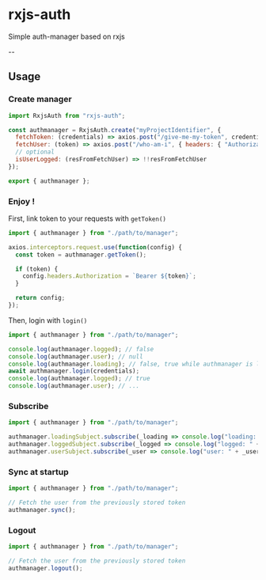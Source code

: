 # rxjs-auth

Simple auth-manager based on rxjs


--

## Usage

### Create manager

```js
import RxjsAuth from "rxjs-auth";

const authmanager = RxjsAuth.create("myProjectIdentifier", {
  fetchToken: (credentials) => axios.post("/give-me-my-token", credentials).then(res => res.data),
  fetchUser: (token) => axios.post("/who-am-i", { headers: { "Authorization": "Bearer " + token } }).then(res => res.data),
  // optional
  isUserLogged: (resFromFetchUser) => !!resFromFetchUser
});

export { authmanager };
```

### Enjoy !

First, link token to your requests with `getToken()`

```js
import { authmanager } from "./path/to/manager";

axios.interceptors.request.use(function(config) {
  const token = authmanager.getToken();

  if (token) {
    config.headers.Authorization = `Bearer ${token}`;
  }

  return config;
});
```

Then, login with `login()`

```js
import { authmanager } from "./path/to/manager";

console.log(authmanager.logged); // false
console.log(authmanager.user); // null
console.log(authmanager.loading); // false, true while authmanager is logging
await authmanager.login(credentials);
console.log(authmanager.logged); // true
console.log(authmanager.user); // ...
```

### Subscribe

```js
import { authmanager } from "./path/to/manager";

authmanager.loadingSubject.subscribe(_loading => console.log("loading: " + _loading));
authmanager.loggedSubject.subscribe(_logged => console.log("logged: " + _logged));
authmanager.userSubject.subscribe(_user => console.log("user: " + _user));
```

### Sync at startup

```js
import { authmanager } from "./path/to/manager";

// Fetch the user from the previously stored token
authmanager.sync();
```

### Logout

```js
import { authmanager } from "./path/to/manager";

// Fetch the user from the previously stored token
authmanager.logout();
```
